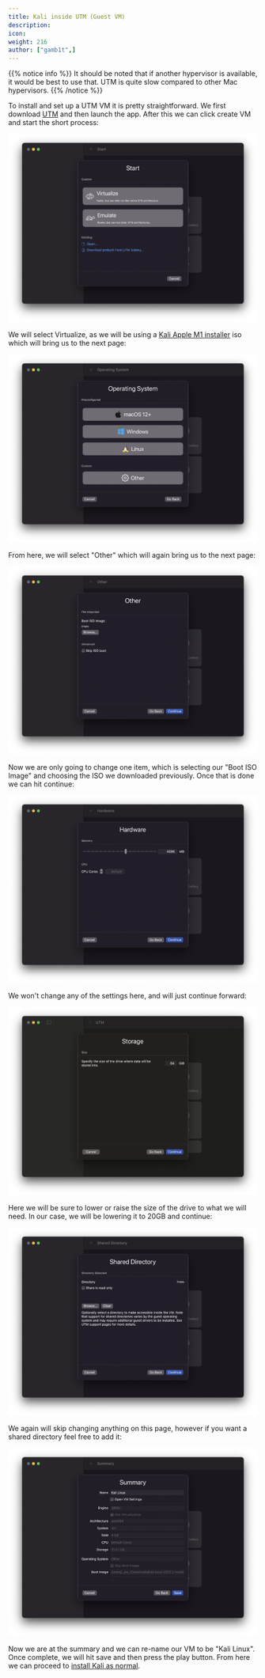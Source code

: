 ```yaml
---
title: Kali inside UTM (Guest VM)
description:
icon:
weight: 216
author: ["gamb1t",]
---
```


{{% notice info %}}
It should be noted that if another hypervisor is available, it would be best to use that. UTM is quite slow compared to other Mac hypervisors.
{{% /notice %}}

To install and set up a UTM VM it is pretty straightforward. We first download [UTM](https://mac.getutm.app/) and then launch the app. After this we can click create VM and start the short process:

![](utm-setup-2.png)

We will select Virtualize, as we will be using a [Kali Apple M1 installer](/get-kali/#kali-installer-images) iso which will bring us to the next page:

![](utm-setup-3.png)

From here, we will select "Other" which will again bring us to the next page:

![](utm-setup-4.png)

Now we are only going to change one item, which is selecting our "Boot ISO Image" and choosing the ISO we downloaded previously. Once that is done we can hit continue:

![](utm-setup-5.png)

We won't change any of the settings here, and will just continue forward:

![](utm-setup-6.png)

Here we will be sure to lower or raise the size of the drive to what we will need. In our case, we will be lowering it to 20GB and continue:

![](utm-setup-7.png)

We again will skip changing anything on this page, however if you want a shared directory feel free to add it:

![](utm-setup-8.png)

Now we are at the summary and we can re-name our VM to be "Kali Linux". Once complete, we will hit save and then press the play button. From here we can proceed to [install Kali as normal](/docs/installation/hard-disk-install/).
